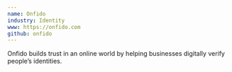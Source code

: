 ```yaml
---
name: Onfido
industry: Identity
www: https://onfido.com
github: onfido
---
```

Onfido builds trust in an online world by helping businesses digitally verify people’s identities.
